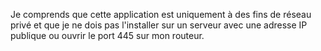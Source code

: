 Je comprends que cette application est uniquement à des fins de réseau privé et que je ne dois pas l'installer sur un serveur avec une adresse IP publique ou ouvrir le port 445 sur mon routeur.
